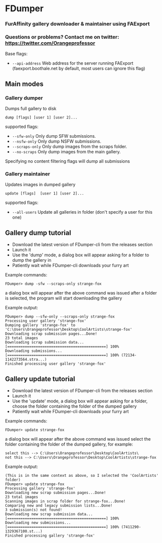 # FDumper

### FurAffinity gallery downloader & maintainer using FAExport

### Questions or problems? Contact me on twitter: https://twitter.com/Orangeprofessor

Base flags:
* `--api-address` Web address for the server running FAExport (faexport.boothale.net by default, most users can ignore this flag)

## Main modes

### Gallery dumper

Dumps full gallery to disk

	dump [flags] [user 1] [user 2]...

supported flags:

* `--sfw-only` Only dump SFW submissions.
* `--nsfw-only` Only dump NSFW submissions.
* `--scraps-only` Only dump images from the scraps folder.
* `--no-scraps` Only dump images from the main gallery.

Specifying no content filtering flags will dump all submissions

### Gallery maintainer 

Updates images in dumped gallery

	update [flags]  [user 1] [user 2]...
	
supported flags:

* `--all-users` Update all galleries in folder (don't specify a user for this one)


## Gallery dump tutorial

* Download the latest version of FDumper-cli from the releases section
* Launch it
* Use the 'dump' mode, a dialog box will appear asking for a folder to dump the gallery in
* Patiently wait while FDumper-cli downloads your furry art
 
Example commands:
~~~text
FDumper> dump -sfw --scraps-only strange-fox
~~~

a dialog box will appear after the above command was issued
after a folder is selected, the program will start downloading the gallery

Example output:
~~~text
FDumper> dump --sfw-only --scraps-only strange-fox
Processing user gallery 'strange-fox'
Dumping gallery 'strange-fox' to 'C:\Users\Orangeprofessor\Desktop\CoolArtists\strange-fox'
Downloading scrap submission pages...Done!
23 total images
Downloading scrap submission data...[=============================================] 100%
Downloading submissions...[=============================================] 100% (72134-1142273564.stra...)
Finished processing user gallery 'strange-fox'
~~~
  

## Gallery update tutorial

* Download the latest version of FDumper-cli from the releases section
* Launch it
* Use the 'update' mode, a dialog box will appear asking for a folder, choose the folder containing the folder of the dumped gallery 
* Patiently wait while FDumper-cli downloads your furry art

Example commands:
~~~text
FDumper> update strange-fox
~~~

a dialog box will appear after the above command was issued
select the folder containing the folder of the dumped gallery, for example:
~~~text
select this --> C:\Users\Orangeprofessor\Desktop\CoolArtists\
not this --> C:\Users\Orangeprofessor\Desktop\CoolArtists\strange-fox
~~~

Example output:
~~~text
(This is in the same context as above, so I selected the 'CoolArtists' folder)
FDumper> update strange-fox
Processing gallery 'strange-fox'
Downloading new scrap submission pages...Done!
23 total images
Scanning images in scrap folder for strange-fox...Done!
Comparing new and legacy submission lists...Done!
3 submission(s) not found!
Downloading new scrap submission data...[=============================================] 100%
Downloading new submissions...[=============================================] 100% (7411290-1329367100.st...)
Finished processing gallery 'strange-fox'
~~~

